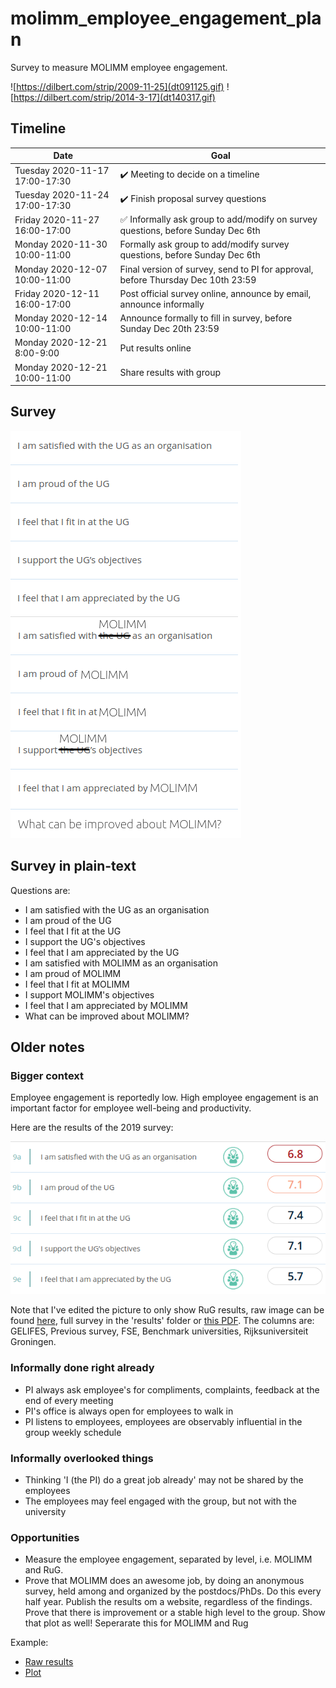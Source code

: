# molimm_employee_engagement_plan

Survey to measure MOLIMM employee engagement.

![https://dilbert.com/strip/2009-11-25](dt091125.gif)
![https://dilbert.com/strip/2014-3-17](dt140317.gif)

## Timeline

Date                           |Goal
-------------------------------|------------------------------------------------------------------------------------
Tuesday 2020-11-17 17:00-17:30 | :heavy_check_mark: Meeting to decide on a timeline
Tuesday 2020-11-24 17:00-17:30 | :heavy_check_mark: Finish proposal survey questions
Friday  2020-11-27 16:00-17:00 | :white_check_mark: Informally ask group to add/modify on survey questions, before Sunday Dec 6th
Monday  2020-11-30 10:00-11:00 |Formally ask group to add/modify survey questions, before Sunday Dec 6th
Monday  2020-12-07 10:00-11:00 |Final version of survey, send to PI for approval, before Thursday Dec 10th 23:59
Friday  2020-12-11 16:00-17:00 |Post official survey online, announce by email, announce informally
Monday  2020-12-14 10:00-11:00 |Announce formally to fill in survey, before Sunday Dec 20th 23:59
Monday  2020-12-21  8:00-9:00  |Put results online
Monday  2020-12-21 10:00-11:00 |Share results with group

## Survey

![](survey.png)

## Survey in plain-text

Questions are:

 * I am satisfied with the UG as an organisation
 * I am proud of the UG
 * I feel that I fit at the UG
 * I support the UG's objectives
 * I feel that I am appreciated by the UG
 * I am satisfied with MOLIMM as an organisation
 * I am proud of MOLIMM
 * I feel that I fit at MOLIMM
 * I support MOLIMM's objectives
 * I feel that I am appreciated by MOLIMM
 * What can be improved about MOLIMM?

## Older notes

### Bigger context

Employee engagement is reportedly low.
High employee engagement is an important factor for employee well-being
and productivity.

Here are the results of the 2019 survey:

![Results 2019](results_2019_zoom.png)

Note that I've edited the picture to only show
RuG results, raw image can be found [here](results_2019.png), 
full survey in the 'results' folder or [this PDF](results_2019.pfd).
The columns are: GELIFES, Previous survey, FSE, Benchmark universities,
Rijksuniversiteit Groningen.

### Informally done right already

 * PI always ask employee's for compliments, complaints, feedback 
   at the end of every meeting
 * PI's office is always open for employees to walk in
 * PI listens to employees, 
   employees are observably influential in the group weekly schedule

### Informally overlooked things

 * Thinking 'I (the PI) do a great job already' may 
   not be shared by the employees
 * The employees may feel engaged with the group, 
   but not with the university

### Opportunities

 * Measure the employee engagement, separated by level, i.e. MOLIMM and RuG. 
 * Prove that MOLIMM does an awesome job, by doing an anonymous survey,
   held among and organized by the postdocs/PhDs. Do this every half year.
   Publish the results om a website, regardless of the findings. Prove that
   there is improvement or a stable high level to the group. 
   Show that plot as well! Seperarate this for MOLIMM and Rug

Example:

 * [Raw results](https://github.com/djog/dojo/blob/master/Evaluaties/20200625/Resultaten.md)
 * [Plot](https://github.com/djog/dojo/blob/master/Evaluaties/Evaluaties_scatter.png)

